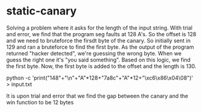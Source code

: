 # static-canary
Solving a problem where it asks for the length of the input string. 
With trial and error, we find that the program seg faults at 128 A's. So the offset is 128 and we need to bruteforce the firsdt byte of the canary. So initially sent in 129 and ran a bruteforce to find the first byte.
As the output of the program returned "hacker detected", we're guessing the wrong byte. 
When we guess the right one it's "you said something". Based on this logic, we find the first byte. Now, the first byte is added to the offset and the length is 130. 

python -c 'print("148"+"\n"+"A"*128+"7a8c"+"A"*12+"\xc6\x86\x04\08")' > input.txt

It is upon trial and error that we find the gap between the canary and the win function to be 12 bytes
